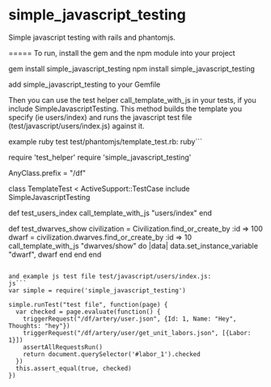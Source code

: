 simple_javascript_testing
=========================

Simple javascript testing with rails and phantomjs.


=====
To run, install the gem and the npm module into your project

gem install simple_javascript_testing
npm install simple_javascript_testing

add simple_javascript_testing to your Gemfile

Then you can use the test helper call_template_with_js in your tests, if you include SimpleJavascriptTesting.
This method builds the template you specify (ie users/index) and runs the javascript test file (test/javascript/users/index.js) against it. 

example ruby test test/phantomjs/template_test.rb:
ruby```

require 'test_helper'
require 'simple_javascript_testing'

AnyClass.prefix = "/df"

class TemplateTest < ActiveSupport::TestCase
  include SimpleJavascriptTesting

  def test_users_index
    call_template_with_js "users/index"
  end

  def test_dwarves_show
    civilization = Civilization.find_or_create_by :id => 100
    dwarf = civilization.dwarves.find_or_create_by :id => 10
    call_template_with_js "dwarves/show" do |data|
      data.set_instance_variable "dwarf", dwarf
    end
  end
end
```

and example js test file test/javascript/users/index.js:
js```
var simple = require('simple_javascript_testing')

simple.runTest("test file", function(page) {
  var checked = page.evaluate(function() {
    triggerRequest("/df/artery/user.json", {Id: 1, Name: "Hey", Thoughts: "hey"})
    triggerRequest("/df/artery/user/get_unit_labors.json", [{Labor: 1}])
    assertAllRequestsRun()
    return document.querySelector('#labor_1').checked
  })
  this.assert_equal(true, checked)
})

```
